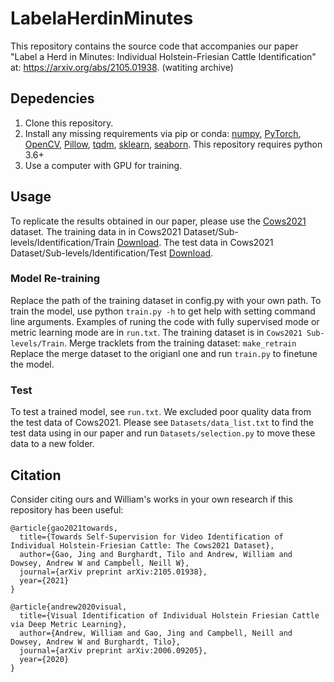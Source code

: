 # LabelaHerdinMinutes

This repository contains the source code that accompanies our paper "Label a Herd in Minutes: Individual Holstein-Friesian Cattle Identification" at: https://arxiv.org/abs/2105.01938. (watiting archive)

## Depedencies
1) Clone this repository.
2) Install any missing requirements via pip or conda: [numpy](https://pypi.org/project/numpy/), [PyTorch](https://pytorch.org/), [OpenCV](https://pypi.org/project/opencv-python/), [Pillow](https://pypi.org/project/Pillow/), [tqdm](https://pypi.org/project/tqdm/), [sklearn](https://pypi.org/project/scikit-learn/), [seaborn](https://pypi.org/project/seaborn/). This repository requires python 3.6+
3) Use a computer with GPU for training.

## Usage
To replicate the results obtained in our paper, please use the [Cows2021](https://data.bris.ac.uk/data/dataset/4vnrca7qw1642qlwxjadp87h7) dataset. 
The training data in in Cows2021 Dataset/Sub-levels/Identification/Train [Download](https://data.bris.ac.uk/data/dataset/44ec2bfeda051bf39f8357d237db03af). The test data in Cows2021 Dataset/Sub-levels/Identification/Test [Download](https://data.bris.ac.uk/data/dataset/9ce27d05a89d12e4375986946fed59e5).




### Model Re-training
Replace the path of the training dataset in config.py with your own path. To train the model, use python `train.py -h` to get help with setting command line arguments. Examples of runing the code with fully supervised mode or metric learning mode are in `run.txt`. The training dataset is in `Cows2021 Sub-levels/Train`.
Merge tracklets from the training dataset: `make_retrain` Replace the merge dataset to the origianl one and run `train.py` to finetune the model.


### Test
To test a trained model, see `run.txt`.
We excluded poor quality data from the test data of Cows2021. Please see `Datasets/data_list.txt` to find the test data using in our paper and run `Datasets/selection.py` to move these data to a new folder.


## Citation
Consider citing ours and William's works in your own research if this repository has been useful:

```
@article{gao2021towards,
  title={Towards Self-Supervision for Video Identification of Individual Holstein-Friesian Cattle: The Cows2021 Dataset},
  author={Gao, Jing and Burghardt, Tilo and Andrew, William and Dowsey, Andrew W and Campbell, Neill W},
  journal={arXiv preprint arXiv:2105.01938},
  year={2021}
}

@article{andrew2020visual,
  title={Visual Identification of Individual Holstein Friesian Cattle via Deep Metric Learning},
  author={Andrew, William and Gao, Jing and Campbell, Neill and Dowsey, Andrew W and Burghardt, Tilo},
  journal={arXiv preprint arXiv:2006.09205},
  year={2020}
}
```
